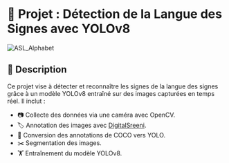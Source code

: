 # 📌 Projet : Détection de la Langue des Signes avec YOLOv8

![ASL_Alphabet](https://github.com/user-attachments/assets/2829b30a-ff20-42d1-9c6e-e5fe75bfab6e)

## 📖 Description
Ce projet vise à détecter et reconnaître les signes de la langue des signes grâce à un modèle YOLOv8 entraîné sur des images capturées en temps réel. Il inclut :  
- 📷 Collecte des données via une caméra avec OpenCV.  
- 🏷 Annotation des images avec [DigitalSreeni](https://github.com/lien-vers-le-projet).  
- 🔄 Conversion des annotations de COCO vers YOLO.  
- ✂️ Segmentation des images.  
- 🏋️ Entraînement du modèle YOLOv8.

